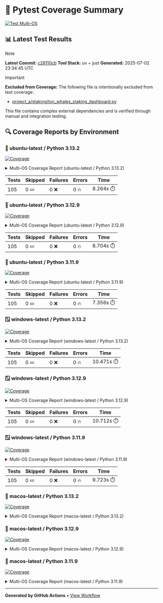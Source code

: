 # 🧪 Pytest Coverage Summary

[![Test Multi-OS](https://github.com/7rikazhexde/python-project-sandbox/actions/workflows/test_multi_os.yml/badge.svg)](https://github.com/7rikazhexde/python-project-sandbox/actions/workflows/test_multi_os.yml)

## 📊 Latest Test Results

> [!Note]
> **Latest Commit:** [c28110cb](https://github.com/7rikazhexde/python-project-sandbox/tree/c28110cb)
> **Tool Stack:** uv + just
> **Generated:** 2025-07-02 23:34:45 UTC

> [!Important]
> **Excluded from Coverage:**
> The following file is intentionally excluded from test coverage:
> - [project_a/staking/ton_whales_staking_dashboard.py](https://github.com/7rikazhexde/python-project-sandbox/blob/c28110cb77384c84da3185642b6337b4a7173c76/staking/ton_whales_staking_dashboard.py)
> 
> This file contains complex external dependencies and is verified through manual and integration testing.

## 🔍 Coverage Reports by Environment

### 🐧 ubuntu-latest / Python 3.13.2

<a href="https://github.com/7rikazhexde/python-project-sandbox/blob/c28110cb77384c84da3185642b6337b4a7173c76/README.md"><img alt="Coverage" src="https://img.shields.io/badge/Coverage-100%25-brightgreen.svg" /></a><details><summary>Multi-OS Coverage Report (ubuntu-latest / Python 3.13.2) </summary><table><tr><th>File</th><th>Stmts</th><th>Miss</th><th>Cover</th><th>Missing</th></tr><tbody><tr><td><a href="https://github.com/7rikazhexde/python-project-sandbox/blob/c28110cb77384c84da3185642b6337b4a7173c76/__init__.py">\\_\\_init\\_\\_.py</a></td><td>0</td><td>0</td><td>100%</td><td>&nbsp;</td></tr><tr><td colspan="5"><b>account</b></td></tr><tr><td>&nbsp; &nbsp;<a href="https://github.com/7rikazhexde/python-project-sandbox/blob/c28110cb77384c84da3185642b6337b4a7173c76/account/__init__.py">\\_\\_init\\_\\_.py</a></td><td>0</td><td>0</td><td>100%</td><td>&nbsp;</td></tr><tr><td>&nbsp; &nbsp;<a href="https://github.com/7rikazhexde/python-project-sandbox/blob/c28110cb77384c84da3185642b6337b4a7173c76/account/get_latest_ton_amount_calculation.py">get_latest_ton_amount_calculation.py</a></td><td>71</td><td>0</td><td>100%</td><td>&nbsp;</td></tr><tr><td>&nbsp; &nbsp;<a href="https://github.com/7rikazhexde/python-project-sandbox/blob/c28110cb77384c84da3185642b6337b4a7173c76/account/get_latest_ton_amount_calculation_async_aiohttp.py">get_latest_ton_amount_calculation_async_aiohttp.py</a></td><td>86</td><td>0</td><td>100%</td><td>&nbsp;</td></tr><tr><td>&nbsp; &nbsp;<a href="https://github.com/7rikazhexde/python-project-sandbox/blob/c28110cb77384c84da3185642b6337b4a7173c76/account/get_latest_ton_amount_calculation_sync.py">get_latest_ton_amount_calculation_sync.py</a></td><td>87</td><td>0</td><td>100%</td><td>&nbsp;</td></tr><tr><td>&nbsp; &nbsp;<a href="https://github.com/7rikazhexde/python-project-sandbox/blob/c28110cb77384c84da3185642b6337b4a7173c76/account/get_ton_txns_api.py">get_ton_txns_api.py</a></td><td>53</td><td>0</td><td>100%</td><td>&nbsp;</td></tr><tr><td colspan="5"><b>calculator</b></td></tr><tr><td>&nbsp; &nbsp;<a href="https://github.com/7rikazhexde/python-project-sandbox/blob/c28110cb77384c84da3185642b6337b4a7173c76/calculator/__init__.py">\\_\\_init\\_\\_.py</a></td><td>0</td><td>0</td><td>100%</td><td>&nbsp;</td></tr><tr><td>&nbsp; &nbsp;<a href="https://github.com/7rikazhexde/python-project-sandbox/blob/c28110cb77384c84da3185642b6337b4a7173c76/calculator/operations.py">operations.py</a></td><td>9</td><td>0</td><td>100%</td><td>&nbsp;</td></tr><tr><td colspan="5"><b>staking</b></td></tr><tr><td>&nbsp; &nbsp;<a href="https://github.com/7rikazhexde/python-project-sandbox/blob/c28110cb77384c84da3185642b6337b4a7173c76/staking/__init__.py">\\_\\_init\\_\\_.py</a></td><td>0</td><td>0</td><td>100%</td><td>&nbsp;</td></tr><tr><td>&nbsp; &nbsp;<a href="https://github.com/7rikazhexde/python-project-sandbox/blob/c28110cb77384c84da3185642b6337b4a7173c76/staking/create_ton_stkrwd_cryptact_custom.py">create_ton_stkrwd_cryptact_custom.py</a></td><td>44</td><td>0</td><td>100%</td><td>&nbsp;</td></tr><tr><td colspan="5"><b>utils</b></td></tr><tr><td>&nbsp; &nbsp;<a href="https://github.com/7rikazhexde/python-project-sandbox/blob/c28110cb77384c84da3185642b6337b4a7173c76/utils/__init__.py">\\_\\_init\\_\\_.py</a></td><td>0</td><td>0</td><td>100%</td><td>&nbsp;</td></tr><tr><td>&nbsp; &nbsp;<a href="https://github.com/7rikazhexde/python-project-sandbox/blob/c28110cb77384c84da3185642b6337b4a7173c76/utils/config_loader.py">config_loader.py</a></td><td>20</td><td>0</td><td>100%</td><td>&nbsp;</td></tr><tr><td>&nbsp; &nbsp;<a href="https://github.com/7rikazhexde/python-project-sandbox/blob/c28110cb77384c84da3185642b6337b4a7173c76/utils/ton_address_conv.py">ton_address_conv.py</a></td><td>10</td><td>0</td><td>100%</td><td>&nbsp;</td></tr><tr><td><b>TOTAL</b></td><td><b>380</b></td><td><b>0</b></td><td><b>100%</b></td><td>&nbsp;</td></tr></tbody></table></details>

| Tests | Skipped | Failures | Errors | Time |
| ----- | ------- | -------- | -------- | ------------------ |
| 105 | 0 :zzz: | 0 :x: | 0 :fire: | 8.264s :stopwatch: |


### 🐧 ubuntu-latest / Python 3.12.9

<a href="https://github.com/7rikazhexde/python-project-sandbox/blob/c28110cb77384c84da3185642b6337b4a7173c76/README.md"><img alt="Coverage" src="https://img.shields.io/badge/Coverage-100%25-brightgreen.svg" /></a><details><summary>Multi-OS Coverage Report (ubuntu-latest / Python 3.12.9) </summary><table><tr><th>File</th><th>Stmts</th><th>Miss</th><th>Cover</th><th>Missing</th></tr><tbody><tr><td><a href="https://github.com/7rikazhexde/python-project-sandbox/blob/c28110cb77384c84da3185642b6337b4a7173c76/__init__.py">\\_\\_init\\_\\_.py</a></td><td>0</td><td>0</td><td>100%</td><td>&nbsp;</td></tr><tr><td colspan="5"><b>account</b></td></tr><tr><td>&nbsp; &nbsp;<a href="https://github.com/7rikazhexde/python-project-sandbox/blob/c28110cb77384c84da3185642b6337b4a7173c76/account/__init__.py">\\_\\_init\\_\\_.py</a></td><td>0</td><td>0</td><td>100%</td><td>&nbsp;</td></tr><tr><td>&nbsp; &nbsp;<a href="https://github.com/7rikazhexde/python-project-sandbox/blob/c28110cb77384c84da3185642b6337b4a7173c76/account/get_latest_ton_amount_calculation.py">get_latest_ton_amount_calculation.py</a></td><td>71</td><td>0</td><td>100%</td><td>&nbsp;</td></tr><tr><td>&nbsp; &nbsp;<a href="https://github.com/7rikazhexde/python-project-sandbox/blob/c28110cb77384c84da3185642b6337b4a7173c76/account/get_latest_ton_amount_calculation_async_aiohttp.py">get_latest_ton_amount_calculation_async_aiohttp.py</a></td><td>86</td><td>0</td><td>100%</td><td>&nbsp;</td></tr><tr><td>&nbsp; &nbsp;<a href="https://github.com/7rikazhexde/python-project-sandbox/blob/c28110cb77384c84da3185642b6337b4a7173c76/account/get_latest_ton_amount_calculation_sync.py">get_latest_ton_amount_calculation_sync.py</a></td><td>87</td><td>0</td><td>100%</td><td>&nbsp;</td></tr><tr><td>&nbsp; &nbsp;<a href="https://github.com/7rikazhexde/python-project-sandbox/blob/c28110cb77384c84da3185642b6337b4a7173c76/account/get_ton_txns_api.py">get_ton_txns_api.py</a></td><td>53</td><td>0</td><td>100%</td><td>&nbsp;</td></tr><tr><td colspan="5"><b>calculator</b></td></tr><tr><td>&nbsp; &nbsp;<a href="https://github.com/7rikazhexde/python-project-sandbox/blob/c28110cb77384c84da3185642b6337b4a7173c76/calculator/__init__.py">\\_\\_init\\_\\_.py</a></td><td>0</td><td>0</td><td>100%</td><td>&nbsp;</td></tr><tr><td>&nbsp; &nbsp;<a href="https://github.com/7rikazhexde/python-project-sandbox/blob/c28110cb77384c84da3185642b6337b4a7173c76/calculator/operations.py">operations.py</a></td><td>9</td><td>0</td><td>100%</td><td>&nbsp;</td></tr><tr><td colspan="5"><b>staking</b></td></tr><tr><td>&nbsp; &nbsp;<a href="https://github.com/7rikazhexde/python-project-sandbox/blob/c28110cb77384c84da3185642b6337b4a7173c76/staking/__init__.py">\\_\\_init\\_\\_.py</a></td><td>0</td><td>0</td><td>100%</td><td>&nbsp;</td></tr><tr><td>&nbsp; &nbsp;<a href="https://github.com/7rikazhexde/python-project-sandbox/blob/c28110cb77384c84da3185642b6337b4a7173c76/staking/create_ton_stkrwd_cryptact_custom.py">create_ton_stkrwd_cryptact_custom.py</a></td><td>44</td><td>0</td><td>100%</td><td>&nbsp;</td></tr><tr><td colspan="5"><b>utils</b></td></tr><tr><td>&nbsp; &nbsp;<a href="https://github.com/7rikazhexde/python-project-sandbox/blob/c28110cb77384c84da3185642b6337b4a7173c76/utils/__init__.py">\\_\\_init\\_\\_.py</a></td><td>0</td><td>0</td><td>100%</td><td>&nbsp;</td></tr><tr><td>&nbsp; &nbsp;<a href="https://github.com/7rikazhexde/python-project-sandbox/blob/c28110cb77384c84da3185642b6337b4a7173c76/utils/config_loader.py">config_loader.py</a></td><td>20</td><td>0</td><td>100%</td><td>&nbsp;</td></tr><tr><td>&nbsp; &nbsp;<a href="https://github.com/7rikazhexde/python-project-sandbox/blob/c28110cb77384c84da3185642b6337b4a7173c76/utils/ton_address_conv.py">ton_address_conv.py</a></td><td>10</td><td>0</td><td>100%</td><td>&nbsp;</td></tr><tr><td><b>TOTAL</b></td><td><b>380</b></td><td><b>0</b></td><td><b>100%</b></td><td>&nbsp;</td></tr></tbody></table></details>

| Tests | Skipped | Failures | Errors | Time |
| ----- | ------- | -------- | -------- | ------------------ |
| 105 | 0 :zzz: | 0 :x: | 0 :fire: | 8.704s :stopwatch: |


### 🐧 ubuntu-latest / Python 3.11.9

<a href="https://github.com/7rikazhexde/python-project-sandbox/blob/c28110cb77384c84da3185642b6337b4a7173c76/README.md"><img alt="Coverage" src="https://img.shields.io/badge/Coverage-100%25-brightgreen.svg" /></a><details><summary>Multi-OS Coverage Report (ubuntu-latest / Python 3.11.9) </summary><table><tr><th>File</th><th>Stmts</th><th>Miss</th><th>Cover</th><th>Missing</th></tr><tbody><tr><td><a href="https://github.com/7rikazhexde/python-project-sandbox/blob/c28110cb77384c84da3185642b6337b4a7173c76/__init__.py">\\_\\_init\\_\\_.py</a></td><td>0</td><td>0</td><td>100%</td><td>&nbsp;</td></tr><tr><td colspan="5"><b>account</b></td></tr><tr><td>&nbsp; &nbsp;<a href="https://github.com/7rikazhexde/python-project-sandbox/blob/c28110cb77384c84da3185642b6337b4a7173c76/account/__init__.py">\\_\\_init\\_\\_.py</a></td><td>0</td><td>0</td><td>100%</td><td>&nbsp;</td></tr><tr><td>&nbsp; &nbsp;<a href="https://github.com/7rikazhexde/python-project-sandbox/blob/c28110cb77384c84da3185642b6337b4a7173c76/account/get_latest_ton_amount_calculation.py">get_latest_ton_amount_calculation.py</a></td><td>71</td><td>0</td><td>100%</td><td>&nbsp;</td></tr><tr><td>&nbsp; &nbsp;<a href="https://github.com/7rikazhexde/python-project-sandbox/blob/c28110cb77384c84da3185642b6337b4a7173c76/account/get_latest_ton_amount_calculation_async_aiohttp.py">get_latest_ton_amount_calculation_async_aiohttp.py</a></td><td>86</td><td>0</td><td>100%</td><td>&nbsp;</td></tr><tr><td>&nbsp; &nbsp;<a href="https://github.com/7rikazhexde/python-project-sandbox/blob/c28110cb77384c84da3185642b6337b4a7173c76/account/get_latest_ton_amount_calculation_sync.py">get_latest_ton_amount_calculation_sync.py</a></td><td>87</td><td>0</td><td>100%</td><td>&nbsp;</td></tr><tr><td>&nbsp; &nbsp;<a href="https://github.com/7rikazhexde/python-project-sandbox/blob/c28110cb77384c84da3185642b6337b4a7173c76/account/get_ton_txns_api.py">get_ton_txns_api.py</a></td><td>53</td><td>0</td><td>100%</td><td>&nbsp;</td></tr><tr><td colspan="5"><b>calculator</b></td></tr><tr><td>&nbsp; &nbsp;<a href="https://github.com/7rikazhexde/python-project-sandbox/blob/c28110cb77384c84da3185642b6337b4a7173c76/calculator/__init__.py">\\_\\_init\\_\\_.py</a></td><td>0</td><td>0</td><td>100%</td><td>&nbsp;</td></tr><tr><td>&nbsp; &nbsp;<a href="https://github.com/7rikazhexde/python-project-sandbox/blob/c28110cb77384c84da3185642b6337b4a7173c76/calculator/operations.py">operations.py</a></td><td>9</td><td>0</td><td>100%</td><td>&nbsp;</td></tr><tr><td colspan="5"><b>staking</b></td></tr><tr><td>&nbsp; &nbsp;<a href="https://github.com/7rikazhexde/python-project-sandbox/blob/c28110cb77384c84da3185642b6337b4a7173c76/staking/__init__.py">\\_\\_init\\_\\_.py</a></td><td>0</td><td>0</td><td>100%</td><td>&nbsp;</td></tr><tr><td>&nbsp; &nbsp;<a href="https://github.com/7rikazhexde/python-project-sandbox/blob/c28110cb77384c84da3185642b6337b4a7173c76/staking/create_ton_stkrwd_cryptact_custom.py">create_ton_stkrwd_cryptact_custom.py</a></td><td>44</td><td>0</td><td>100%</td><td>&nbsp;</td></tr><tr><td colspan="5"><b>utils</b></td></tr><tr><td>&nbsp; &nbsp;<a href="https://github.com/7rikazhexde/python-project-sandbox/blob/c28110cb77384c84da3185642b6337b4a7173c76/utils/__init__.py">\\_\\_init\\_\\_.py</a></td><td>0</td><td>0</td><td>100%</td><td>&nbsp;</td></tr><tr><td>&nbsp; &nbsp;<a href="https://github.com/7rikazhexde/python-project-sandbox/blob/c28110cb77384c84da3185642b6337b4a7173c76/utils/config_loader.py">config_loader.py</a></td><td>20</td><td>0</td><td>100%</td><td>&nbsp;</td></tr><tr><td>&nbsp; &nbsp;<a href="https://github.com/7rikazhexde/python-project-sandbox/blob/c28110cb77384c84da3185642b6337b4a7173c76/utils/ton_address_conv.py">ton_address_conv.py</a></td><td>10</td><td>0</td><td>100%</td><td>&nbsp;</td></tr><tr><td><b>TOTAL</b></td><td><b>380</b></td><td><b>0</b></td><td><b>100%</b></td><td>&nbsp;</td></tr></tbody></table></details>

| Tests | Skipped | Failures | Errors | Time |
| ----- | ------- | -------- | -------- | ------------------ |
| 105 | 0 :zzz: | 0 :x: | 0 :fire: | 7.356s :stopwatch: |


### 🪟 windows-latest / Python 3.13.2

<a href="https://github.com/7rikazhexde/python-project-sandbox/blob/c28110cb77384c84da3185642b6337b4a7173c76/README.md"><img alt="Coverage" src="https://img.shields.io/badge/Coverage-100%25-brightgreen.svg" /></a><details><summary>Multi-OS Coverage Report (windows-latest / Python 3.13.2) </summary><table><tr><th>File</th><th>Stmts</th><th>Miss</th><th>Cover</th><th>Missing</th></tr><tbody><tr><td><a href="https://github.com/7rikazhexde/python-project-sandbox/blob/c28110cb77384c84da3185642b6337b4a7173c76/__init__.py">\\_\\_init\\_\\_.py</a></td><td>0</td><td>0</td><td>100%</td><td>&nbsp;</td></tr><tr><td colspan="5"><b>account</b></td></tr><tr><td>&nbsp; &nbsp;<a href="https://github.com/7rikazhexde/python-project-sandbox/blob/c28110cb77384c84da3185642b6337b4a7173c76/account/__init__.py">\\_\\_init\\_\\_.py</a></td><td>0</td><td>0</td><td>100%</td><td>&nbsp;</td></tr><tr><td>&nbsp; &nbsp;<a href="https://github.com/7rikazhexde/python-project-sandbox/blob/c28110cb77384c84da3185642b6337b4a7173c76/account/get_latest_ton_amount_calculation.py">get_latest_ton_amount_calculation.py</a></td><td>71</td><td>0</td><td>100%</td><td>&nbsp;</td></tr><tr><td>&nbsp; &nbsp;<a href="https://github.com/7rikazhexde/python-project-sandbox/blob/c28110cb77384c84da3185642b6337b4a7173c76/account/get_latest_ton_amount_calculation_async_aiohttp.py">get_latest_ton_amount_calculation_async_aiohttp.py</a></td><td>86</td><td>0</td><td>100%</td><td>&nbsp;</td></tr><tr><td>&nbsp; &nbsp;<a href="https://github.com/7rikazhexde/python-project-sandbox/blob/c28110cb77384c84da3185642b6337b4a7173c76/account/get_latest_ton_amount_calculation_sync.py">get_latest_ton_amount_calculation_sync.py</a></td><td>87</td><td>0</td><td>100%</td><td>&nbsp;</td></tr><tr><td>&nbsp; &nbsp;<a href="https://github.com/7rikazhexde/python-project-sandbox/blob/c28110cb77384c84da3185642b6337b4a7173c76/account/get_ton_txns_api.py">get_ton_txns_api.py</a></td><td>53</td><td>0</td><td>100%</td><td>&nbsp;</td></tr><tr><td colspan="5"><b>calculator</b></td></tr><tr><td>&nbsp; &nbsp;<a href="https://github.com/7rikazhexde/python-project-sandbox/blob/c28110cb77384c84da3185642b6337b4a7173c76/calculator/__init__.py">\\_\\_init\\_\\_.py</a></td><td>0</td><td>0</td><td>100%</td><td>&nbsp;</td></tr><tr><td>&nbsp; &nbsp;<a href="https://github.com/7rikazhexde/python-project-sandbox/blob/c28110cb77384c84da3185642b6337b4a7173c76/calculator/operations.py">operations.py</a></td><td>9</td><td>0</td><td>100%</td><td>&nbsp;</td></tr><tr><td colspan="5"><b>staking</b></td></tr><tr><td>&nbsp; &nbsp;<a href="https://github.com/7rikazhexde/python-project-sandbox/blob/c28110cb77384c84da3185642b6337b4a7173c76/staking/__init__.py">\\_\\_init\\_\\_.py</a></td><td>0</td><td>0</td><td>100%</td><td>&nbsp;</td></tr><tr><td>&nbsp; &nbsp;<a href="https://github.com/7rikazhexde/python-project-sandbox/blob/c28110cb77384c84da3185642b6337b4a7173c76/staking/create_ton_stkrwd_cryptact_custom.py">create_ton_stkrwd_cryptact_custom.py</a></td><td>44</td><td>0</td><td>100%</td><td>&nbsp;</td></tr><tr><td colspan="5"><b>utils</b></td></tr><tr><td>&nbsp; &nbsp;<a href="https://github.com/7rikazhexde/python-project-sandbox/blob/c28110cb77384c84da3185642b6337b4a7173c76/utils/__init__.py">\\_\\_init\\_\\_.py</a></td><td>0</td><td>0</td><td>100%</td><td>&nbsp;</td></tr><tr><td>&nbsp; &nbsp;<a href="https://github.com/7rikazhexde/python-project-sandbox/blob/c28110cb77384c84da3185642b6337b4a7173c76/utils/config_loader.py">config_loader.py</a></td><td>20</td><td>0</td><td>100%</td><td>&nbsp;</td></tr><tr><td>&nbsp; &nbsp;<a href="https://github.com/7rikazhexde/python-project-sandbox/blob/c28110cb77384c84da3185642b6337b4a7173c76/utils/ton_address_conv.py">ton_address_conv.py</a></td><td>10</td><td>0</td><td>100%</td><td>&nbsp;</td></tr><tr><td><b>TOTAL</b></td><td><b>380</b></td><td><b>0</b></td><td><b>100%</b></td><td>&nbsp;</td></tr></tbody></table></details>

| Tests | Skipped | Failures | Errors | Time |
| ----- | ------- | -------- | -------- | ------------------ |
| 105 | 0 :zzz: | 0 :x: | 0 :fire: | 10.471s :stopwatch: |


### 🪟 windows-latest / Python 3.12.9

<a href="https://github.com/7rikazhexde/python-project-sandbox/blob/c28110cb77384c84da3185642b6337b4a7173c76/README.md"><img alt="Coverage" src="https://img.shields.io/badge/Coverage-100%25-brightgreen.svg" /></a><details><summary>Multi-OS Coverage Report (windows-latest / Python 3.12.9) </summary><table><tr><th>File</th><th>Stmts</th><th>Miss</th><th>Cover</th><th>Missing</th></tr><tbody><tr><td><a href="https://github.com/7rikazhexde/python-project-sandbox/blob/c28110cb77384c84da3185642b6337b4a7173c76/__init__.py">\\_\\_init\\_\\_.py</a></td><td>0</td><td>0</td><td>100%</td><td>&nbsp;</td></tr><tr><td colspan="5"><b>account</b></td></tr><tr><td>&nbsp; &nbsp;<a href="https://github.com/7rikazhexde/python-project-sandbox/blob/c28110cb77384c84da3185642b6337b4a7173c76/account/__init__.py">\\_\\_init\\_\\_.py</a></td><td>0</td><td>0</td><td>100%</td><td>&nbsp;</td></tr><tr><td>&nbsp; &nbsp;<a href="https://github.com/7rikazhexde/python-project-sandbox/blob/c28110cb77384c84da3185642b6337b4a7173c76/account/get_latest_ton_amount_calculation.py">get_latest_ton_amount_calculation.py</a></td><td>71</td><td>0</td><td>100%</td><td>&nbsp;</td></tr><tr><td>&nbsp; &nbsp;<a href="https://github.com/7rikazhexde/python-project-sandbox/blob/c28110cb77384c84da3185642b6337b4a7173c76/account/get_latest_ton_amount_calculation_async_aiohttp.py">get_latest_ton_amount_calculation_async_aiohttp.py</a></td><td>86</td><td>0</td><td>100%</td><td>&nbsp;</td></tr><tr><td>&nbsp; &nbsp;<a href="https://github.com/7rikazhexde/python-project-sandbox/blob/c28110cb77384c84da3185642b6337b4a7173c76/account/get_latest_ton_amount_calculation_sync.py">get_latest_ton_amount_calculation_sync.py</a></td><td>87</td><td>0</td><td>100%</td><td>&nbsp;</td></tr><tr><td>&nbsp; &nbsp;<a href="https://github.com/7rikazhexde/python-project-sandbox/blob/c28110cb77384c84da3185642b6337b4a7173c76/account/get_ton_txns_api.py">get_ton_txns_api.py</a></td><td>53</td><td>0</td><td>100%</td><td>&nbsp;</td></tr><tr><td colspan="5"><b>calculator</b></td></tr><tr><td>&nbsp; &nbsp;<a href="https://github.com/7rikazhexde/python-project-sandbox/blob/c28110cb77384c84da3185642b6337b4a7173c76/calculator/__init__.py">\\_\\_init\\_\\_.py</a></td><td>0</td><td>0</td><td>100%</td><td>&nbsp;</td></tr><tr><td>&nbsp; &nbsp;<a href="https://github.com/7rikazhexde/python-project-sandbox/blob/c28110cb77384c84da3185642b6337b4a7173c76/calculator/operations.py">operations.py</a></td><td>9</td><td>0</td><td>100%</td><td>&nbsp;</td></tr><tr><td colspan="5"><b>staking</b></td></tr><tr><td>&nbsp; &nbsp;<a href="https://github.com/7rikazhexde/python-project-sandbox/blob/c28110cb77384c84da3185642b6337b4a7173c76/staking/__init__.py">\\_\\_init\\_\\_.py</a></td><td>0</td><td>0</td><td>100%</td><td>&nbsp;</td></tr><tr><td>&nbsp; &nbsp;<a href="https://github.com/7rikazhexde/python-project-sandbox/blob/c28110cb77384c84da3185642b6337b4a7173c76/staking/create_ton_stkrwd_cryptact_custom.py">create_ton_stkrwd_cryptact_custom.py</a></td><td>44</td><td>0</td><td>100%</td><td>&nbsp;</td></tr><tr><td colspan="5"><b>utils</b></td></tr><tr><td>&nbsp; &nbsp;<a href="https://github.com/7rikazhexde/python-project-sandbox/blob/c28110cb77384c84da3185642b6337b4a7173c76/utils/__init__.py">\\_\\_init\\_\\_.py</a></td><td>0</td><td>0</td><td>100%</td><td>&nbsp;</td></tr><tr><td>&nbsp; &nbsp;<a href="https://github.com/7rikazhexde/python-project-sandbox/blob/c28110cb77384c84da3185642b6337b4a7173c76/utils/config_loader.py">config_loader.py</a></td><td>20</td><td>0</td><td>100%</td><td>&nbsp;</td></tr><tr><td>&nbsp; &nbsp;<a href="https://github.com/7rikazhexde/python-project-sandbox/blob/c28110cb77384c84da3185642b6337b4a7173c76/utils/ton_address_conv.py">ton_address_conv.py</a></td><td>10</td><td>0</td><td>100%</td><td>&nbsp;</td></tr><tr><td><b>TOTAL</b></td><td><b>380</b></td><td><b>0</b></td><td><b>100%</b></td><td>&nbsp;</td></tr></tbody></table></details>

| Tests | Skipped | Failures | Errors | Time |
| ----- | ------- | -------- | -------- | ------------------ |
| 105 | 0 :zzz: | 0 :x: | 0 :fire: | 10.712s :stopwatch: |


### 🪟 windows-latest / Python 3.11.9

<a href="https://github.com/7rikazhexde/python-project-sandbox/blob/c28110cb77384c84da3185642b6337b4a7173c76/README.md"><img alt="Coverage" src="https://img.shields.io/badge/Coverage-100%25-brightgreen.svg" /></a><details><summary>Multi-OS Coverage Report (windows-latest / Python 3.11.9) </summary><table><tr><th>File</th><th>Stmts</th><th>Miss</th><th>Cover</th><th>Missing</th></tr><tbody><tr><td><a href="https://github.com/7rikazhexde/python-project-sandbox/blob/c28110cb77384c84da3185642b6337b4a7173c76/__init__.py">\\_\\_init\\_\\_.py</a></td><td>0</td><td>0</td><td>100%</td><td>&nbsp;</td></tr><tr><td colspan="5"><b>account</b></td></tr><tr><td>&nbsp; &nbsp;<a href="https://github.com/7rikazhexde/python-project-sandbox/blob/c28110cb77384c84da3185642b6337b4a7173c76/account/__init__.py">\\_\\_init\\_\\_.py</a></td><td>0</td><td>0</td><td>100%</td><td>&nbsp;</td></tr><tr><td>&nbsp; &nbsp;<a href="https://github.com/7rikazhexde/python-project-sandbox/blob/c28110cb77384c84da3185642b6337b4a7173c76/account/get_latest_ton_amount_calculation.py">get_latest_ton_amount_calculation.py</a></td><td>71</td><td>0</td><td>100%</td><td>&nbsp;</td></tr><tr><td>&nbsp; &nbsp;<a href="https://github.com/7rikazhexde/python-project-sandbox/blob/c28110cb77384c84da3185642b6337b4a7173c76/account/get_latest_ton_amount_calculation_async_aiohttp.py">get_latest_ton_amount_calculation_async_aiohttp.py</a></td><td>86</td><td>0</td><td>100%</td><td>&nbsp;</td></tr><tr><td>&nbsp; &nbsp;<a href="https://github.com/7rikazhexde/python-project-sandbox/blob/c28110cb77384c84da3185642b6337b4a7173c76/account/get_latest_ton_amount_calculation_sync.py">get_latest_ton_amount_calculation_sync.py</a></td><td>87</td><td>0</td><td>100%</td><td>&nbsp;</td></tr><tr><td>&nbsp; &nbsp;<a href="https://github.com/7rikazhexde/python-project-sandbox/blob/c28110cb77384c84da3185642b6337b4a7173c76/account/get_ton_txns_api.py">get_ton_txns_api.py</a></td><td>53</td><td>0</td><td>100%</td><td>&nbsp;</td></tr><tr><td colspan="5"><b>calculator</b></td></tr><tr><td>&nbsp; &nbsp;<a href="https://github.com/7rikazhexde/python-project-sandbox/blob/c28110cb77384c84da3185642b6337b4a7173c76/calculator/__init__.py">\\_\\_init\\_\\_.py</a></td><td>0</td><td>0</td><td>100%</td><td>&nbsp;</td></tr><tr><td>&nbsp; &nbsp;<a href="https://github.com/7rikazhexde/python-project-sandbox/blob/c28110cb77384c84da3185642b6337b4a7173c76/calculator/operations.py">operations.py</a></td><td>9</td><td>0</td><td>100%</td><td>&nbsp;</td></tr><tr><td colspan="5"><b>staking</b></td></tr><tr><td>&nbsp; &nbsp;<a href="https://github.com/7rikazhexde/python-project-sandbox/blob/c28110cb77384c84da3185642b6337b4a7173c76/staking/__init__.py">\\_\\_init\\_\\_.py</a></td><td>0</td><td>0</td><td>100%</td><td>&nbsp;</td></tr><tr><td>&nbsp; &nbsp;<a href="https://github.com/7rikazhexde/python-project-sandbox/blob/c28110cb77384c84da3185642b6337b4a7173c76/staking/create_ton_stkrwd_cryptact_custom.py">create_ton_stkrwd_cryptact_custom.py</a></td><td>44</td><td>0</td><td>100%</td><td>&nbsp;</td></tr><tr><td colspan="5"><b>utils</b></td></tr><tr><td>&nbsp; &nbsp;<a href="https://github.com/7rikazhexde/python-project-sandbox/blob/c28110cb77384c84da3185642b6337b4a7173c76/utils/__init__.py">\\_\\_init\\_\\_.py</a></td><td>0</td><td>0</td><td>100%</td><td>&nbsp;</td></tr><tr><td>&nbsp; &nbsp;<a href="https://github.com/7rikazhexde/python-project-sandbox/blob/c28110cb77384c84da3185642b6337b4a7173c76/utils/config_loader.py">config_loader.py</a></td><td>20</td><td>0</td><td>100%</td><td>&nbsp;</td></tr><tr><td>&nbsp; &nbsp;<a href="https://github.com/7rikazhexde/python-project-sandbox/blob/c28110cb77384c84da3185642b6337b4a7173c76/utils/ton_address_conv.py">ton_address_conv.py</a></td><td>10</td><td>0</td><td>100%</td><td>&nbsp;</td></tr><tr><td><b>TOTAL</b></td><td><b>380</b></td><td><b>0</b></td><td><b>100%</b></td><td>&nbsp;</td></tr></tbody></table></details>

| Tests | Skipped | Failures | Errors | Time |
| ----- | ------- | -------- | -------- | ------------------ |
| 105 | 0 :zzz: | 0 :x: | 0 :fire: | 9.723s :stopwatch: |


### 🍎 macos-latest / Python 3.13.2

<a href="https://github.com/7rikazhexde/python-project-sandbox/blob/c28110cb77384c84da3185642b6337b4a7173c76/README.md"><img alt="Coverage" src="https://img.shields.io/badge/Coverage-100%25-brightgreen.svg" /></a><details><summary>Multi-OS Coverage Report (macos-latest / Python 3.13.2) </summary><table><tr><th>File</th><th>Stmts</th><th>Miss</th><th>Cover</th><th>Missing</th></tr><tbody><tr><td colspan="5"><b>project_a</b></td></tr><tr><td>&nbsp; &nbsp;<a href="https://github.com/7rikazhexde/python-project-sandbox/blob/c28110cb77384c84da3185642b6337b4a7173c76/project_a/__init__.py">\\_\\_init\\_\\_.py</a></td><td>0</td><td>0</td><td>100%</td><td>&nbsp;</td></tr><tr><td colspan="5"><b>project_a/account</b></td></tr><tr><td>&nbsp; &nbsp;<a href="https://github.com/7rikazhexde/python-project-sandbox/blob/c28110cb77384c84da3185642b6337b4a7173c76/project_a/account/__init__.py">\\_\\_init\\_\\_.py</a></td><td>0</td><td>0</td><td>100%</td><td>&nbsp;</td></tr><tr><td>&nbsp; &nbsp;<a href="https://github.com/7rikazhexde/python-project-sandbox/blob/c28110cb77384c84da3185642b6337b4a7173c76/project_a/account/get_latest_ton_amount_calculation.py">get_latest_ton_amount_calculation.py</a></td><td>71</td><td>0</td><td>100%</td><td>&nbsp;</td></tr><tr><td>&nbsp; &nbsp;<a href="https://github.com/7rikazhexde/python-project-sandbox/blob/c28110cb77384c84da3185642b6337b4a7173c76/project_a/account/get_latest_ton_amount_calculation_async_aiohttp.py">get_latest_ton_amount_calculation_async_aiohttp.py</a></td><td>86</td><td>0</td><td>100%</td><td>&nbsp;</td></tr><tr><td>&nbsp; &nbsp;<a href="https://github.com/7rikazhexde/python-project-sandbox/blob/c28110cb77384c84da3185642b6337b4a7173c76/project_a/account/get_latest_ton_amount_calculation_sync.py">get_latest_ton_amount_calculation_sync.py</a></td><td>87</td><td>0</td><td>100%</td><td>&nbsp;</td></tr><tr><td>&nbsp; &nbsp;<a href="https://github.com/7rikazhexde/python-project-sandbox/blob/c28110cb77384c84da3185642b6337b4a7173c76/project_a/account/get_ton_txns_api.py">get_ton_txns_api.py</a></td><td>53</td><td>0</td><td>100%</td><td>&nbsp;</td></tr><tr><td colspan="5"><b>project_a/calculator</b></td></tr><tr><td>&nbsp; &nbsp;<a href="https://github.com/7rikazhexde/python-project-sandbox/blob/c28110cb77384c84da3185642b6337b4a7173c76/project_a/calculator/__init__.py">\\_\\_init\\_\\_.py</a></td><td>0</td><td>0</td><td>100%</td><td>&nbsp;</td></tr><tr><td>&nbsp; &nbsp;<a href="https://github.com/7rikazhexde/python-project-sandbox/blob/c28110cb77384c84da3185642b6337b4a7173c76/project_a/calculator/operations.py">operations.py</a></td><td>9</td><td>0</td><td>100%</td><td>&nbsp;</td></tr><tr><td colspan="5"><b>project_a/staking</b></td></tr><tr><td>&nbsp; &nbsp;<a href="https://github.com/7rikazhexde/python-project-sandbox/blob/c28110cb77384c84da3185642b6337b4a7173c76/project_a/staking/__init__.py">\\_\\_init\\_\\_.py</a></td><td>0</td><td>0</td><td>100%</td><td>&nbsp;</td></tr><tr><td>&nbsp; &nbsp;<a href="https://github.com/7rikazhexde/python-project-sandbox/blob/c28110cb77384c84da3185642b6337b4a7173c76/project_a/staking/create_ton_stkrwd_cryptact_custom.py">create_ton_stkrwd_cryptact_custom.py</a></td><td>44</td><td>0</td><td>100%</td><td>&nbsp;</td></tr><tr><td colspan="5"><b>project_a/utils</b></td></tr><tr><td>&nbsp; &nbsp;<a href="https://github.com/7rikazhexde/python-project-sandbox/blob/c28110cb77384c84da3185642b6337b4a7173c76/project_a/utils/__init__.py">\\_\\_init\\_\\_.py</a></td><td>0</td><td>0</td><td>100%</td><td>&nbsp;</td></tr><tr><td>&nbsp; &nbsp;<a href="https://github.com/7rikazhexde/python-project-sandbox/blob/c28110cb77384c84da3185642b6337b4a7173c76/project_a/utils/config_loader.py">config_loader.py</a></td><td>20</td><td>0</td><td>100%</td><td>&nbsp;</td></tr><tr><td>&nbsp; &nbsp;<a href="https://github.com/7rikazhexde/python-project-sandbox/blob/c28110cb77384c84da3185642b6337b4a7173c76/project_a/utils/ton_address_conv.py">ton_address_conv.py</a></td><td>10</td><td>0</td><td>100%</td><td>&nbsp;</td></tr><tr><td colspan="5"><b>tests</b></td></tr><tr><td>&nbsp; &nbsp;<a href="https://github.com/7rikazhexde/python-project-sandbox/blob/c28110cb77384c84da3185642b6337b4a7173c76/tests/conftest.py">conftest.py</a></td><td>5</td><td>0</td><td>100%</td><td>&nbsp;</td></tr><tr><td colspan="5"><b>tests/account</b></td></tr><tr><td>&nbsp; &nbsp;<a href="https://github.com/7rikazhexde/python-project-sandbox/blob/c28110cb77384c84da3185642b6337b4a7173c76/tests/account/test_get_latest_ton_amount_calculation.py">test_get_latest_ton_amount_calculation.py</a></td><td>176</td><td>0</td><td>100%</td><td>&nbsp;</td></tr><tr><td>&nbsp; &nbsp;<a href="https://github.com/7rikazhexde/python-project-sandbox/blob/c28110cb77384c84da3185642b6337b4a7173c76/tests/account/test_get_latest_ton_amount_calculation_async_aiohttp.py">test_get_latest_ton_amount_calculation_async_aiohttp.py</a></td><td>270</td><td>0</td><td>100%</td><td>&nbsp;</td></tr><tr><td>&nbsp; &nbsp;<a href="https://github.com/7rikazhexde/python-project-sandbox/blob/c28110cb77384c84da3185642b6337b4a7173c76/tests/account/test_get_latest_ton_amount_calculation_sync.py">test_get_latest_ton_amount_calculation_sync.py</a></td><td>161</td><td>0</td><td>100%</td><td>&nbsp;</td></tr><tr><td>&nbsp; &nbsp;<a href="https://github.com/7rikazhexde/python-project-sandbox/blob/c28110cb77384c84da3185642b6337b4a7173c76/tests/account/test_get_ton_txns_api.py">test_get_ton_txns_api.py</a></td><td>120</td><td>0</td><td>100%</td><td>&nbsp;</td></tr><tr><td colspan="5"><b>tests/calculator</b></td></tr><tr><td>&nbsp; &nbsp;<a href="https://github.com/7rikazhexde/python-project-sandbox/blob/c28110cb77384c84da3185642b6337b4a7173c76/tests/calculator/test_operations.py">test_operations.py</a></td><td>34</td><td>0</td><td>100%</td><td>&nbsp;</td></tr><tr><td colspan="5"><b>tests/staking</b></td></tr><tr><td>&nbsp; &nbsp;<a href="https://github.com/7rikazhexde/python-project-sandbox/blob/c28110cb77384c84da3185642b6337b4a7173c76/tests/staking/test_create_ton_stkrwd_cryptact_custom.py">test_create_ton_stkrwd_cryptact_custom.py</a></td><td>128</td><td>0</td><td>100%</td><td>&nbsp;</td></tr><tr><td colspan="5"><b>tests/utils</b></td></tr><tr><td>&nbsp; &nbsp;<a href="https://github.com/7rikazhexde/python-project-sandbox/blob/c28110cb77384c84da3185642b6337b4a7173c76/tests/utils/test_config_loader.py">test_config_loader.py</a></td><td>64</td><td>0</td><td>100%</td><td>&nbsp;</td></tr><tr><td>&nbsp; &nbsp;<a href="https://github.com/7rikazhexde/python-project-sandbox/blob/c28110cb77384c84da3185642b6337b4a7173c76/tests/utils/test_ton_address_conv.py">test_ton_address_conv.py</a></td><td>68</td><td>0</td><td>100%</td><td>&nbsp;</td></tr><tr><td><b>TOTAL</b></td><td><b>1406</b></td><td><b>0</b></td><td><b>100%</b></td><td>&nbsp;</td></tr></tbody></table></details>



### 🍎 macos-latest / Python 3.12.9

<a href="https://github.com/7rikazhexde/python-project-sandbox/blob/c28110cb77384c84da3185642b6337b4a7173c76/README.md"><img alt="Coverage" src="https://img.shields.io/badge/Coverage-100%25-brightgreen.svg" /></a><details><summary>Multi-OS Coverage Report (macos-latest / Python 3.12.9) </summary><table><tr><th>File</th><th>Stmts</th><th>Miss</th><th>Cover</th><th>Missing</th></tr><tbody><tr><td colspan="5"><b>project_a</b></td></tr><tr><td>&nbsp; &nbsp;<a href="https://github.com/7rikazhexde/python-project-sandbox/blob/c28110cb77384c84da3185642b6337b4a7173c76/project_a/__init__.py">\\_\\_init\\_\\_.py</a></td><td>0</td><td>0</td><td>100%</td><td>&nbsp;</td></tr><tr><td colspan="5"><b>project_a/account</b></td></tr><tr><td>&nbsp; &nbsp;<a href="https://github.com/7rikazhexde/python-project-sandbox/blob/c28110cb77384c84da3185642b6337b4a7173c76/project_a/account/__init__.py">\\_\\_init\\_\\_.py</a></td><td>0</td><td>0</td><td>100%</td><td>&nbsp;</td></tr><tr><td>&nbsp; &nbsp;<a href="https://github.com/7rikazhexde/python-project-sandbox/blob/c28110cb77384c84da3185642b6337b4a7173c76/project_a/account/get_latest_ton_amount_calculation.py">get_latest_ton_amount_calculation.py</a></td><td>71</td><td>0</td><td>100%</td><td>&nbsp;</td></tr><tr><td>&nbsp; &nbsp;<a href="https://github.com/7rikazhexde/python-project-sandbox/blob/c28110cb77384c84da3185642b6337b4a7173c76/project_a/account/get_latest_ton_amount_calculation_async_aiohttp.py">get_latest_ton_amount_calculation_async_aiohttp.py</a></td><td>86</td><td>0</td><td>100%</td><td>&nbsp;</td></tr><tr><td>&nbsp; &nbsp;<a href="https://github.com/7rikazhexde/python-project-sandbox/blob/c28110cb77384c84da3185642b6337b4a7173c76/project_a/account/get_latest_ton_amount_calculation_sync.py">get_latest_ton_amount_calculation_sync.py</a></td><td>87</td><td>0</td><td>100%</td><td>&nbsp;</td></tr><tr><td>&nbsp; &nbsp;<a href="https://github.com/7rikazhexde/python-project-sandbox/blob/c28110cb77384c84da3185642b6337b4a7173c76/project_a/account/get_ton_txns_api.py">get_ton_txns_api.py</a></td><td>53</td><td>0</td><td>100%</td><td>&nbsp;</td></tr><tr><td colspan="5"><b>project_a/calculator</b></td></tr><tr><td>&nbsp; &nbsp;<a href="https://github.com/7rikazhexde/python-project-sandbox/blob/c28110cb77384c84da3185642b6337b4a7173c76/project_a/calculator/__init__.py">\\_\\_init\\_\\_.py</a></td><td>0</td><td>0</td><td>100%</td><td>&nbsp;</td></tr><tr><td>&nbsp; &nbsp;<a href="https://github.com/7rikazhexde/python-project-sandbox/blob/c28110cb77384c84da3185642b6337b4a7173c76/project_a/calculator/operations.py">operations.py</a></td><td>9</td><td>0</td><td>100%</td><td>&nbsp;</td></tr><tr><td colspan="5"><b>project_a/staking</b></td></tr><tr><td>&nbsp; &nbsp;<a href="https://github.com/7rikazhexde/python-project-sandbox/blob/c28110cb77384c84da3185642b6337b4a7173c76/project_a/staking/__init__.py">\\_\\_init\\_\\_.py</a></td><td>0</td><td>0</td><td>100%</td><td>&nbsp;</td></tr><tr><td>&nbsp; &nbsp;<a href="https://github.com/7rikazhexde/python-project-sandbox/blob/c28110cb77384c84da3185642b6337b4a7173c76/project_a/staking/create_ton_stkrwd_cryptact_custom.py">create_ton_stkrwd_cryptact_custom.py</a></td><td>44</td><td>0</td><td>100%</td><td>&nbsp;</td></tr><tr><td colspan="5"><b>project_a/utils</b></td></tr><tr><td>&nbsp; &nbsp;<a href="https://github.com/7rikazhexde/python-project-sandbox/blob/c28110cb77384c84da3185642b6337b4a7173c76/project_a/utils/__init__.py">\\_\\_init\\_\\_.py</a></td><td>0</td><td>0</td><td>100%</td><td>&nbsp;</td></tr><tr><td>&nbsp; &nbsp;<a href="https://github.com/7rikazhexde/python-project-sandbox/blob/c28110cb77384c84da3185642b6337b4a7173c76/project_a/utils/config_loader.py">config_loader.py</a></td><td>20</td><td>0</td><td>100%</td><td>&nbsp;</td></tr><tr><td>&nbsp; &nbsp;<a href="https://github.com/7rikazhexde/python-project-sandbox/blob/c28110cb77384c84da3185642b6337b4a7173c76/project_a/utils/ton_address_conv.py">ton_address_conv.py</a></td><td>10</td><td>0</td><td>100%</td><td>&nbsp;</td></tr><tr><td colspan="5"><b>tests</b></td></tr><tr><td>&nbsp; &nbsp;<a href="https://github.com/7rikazhexde/python-project-sandbox/blob/c28110cb77384c84da3185642b6337b4a7173c76/tests/conftest.py">conftest.py</a></td><td>5</td><td>0</td><td>100%</td><td>&nbsp;</td></tr><tr><td colspan="5"><b>tests/account</b></td></tr><tr><td>&nbsp; &nbsp;<a href="https://github.com/7rikazhexde/python-project-sandbox/blob/c28110cb77384c84da3185642b6337b4a7173c76/tests/account/test_get_latest_ton_amount_calculation.py">test_get_latest_ton_amount_calculation.py</a></td><td>176</td><td>0</td><td>100%</td><td>&nbsp;</td></tr><tr><td>&nbsp; &nbsp;<a href="https://github.com/7rikazhexde/python-project-sandbox/blob/c28110cb77384c84da3185642b6337b4a7173c76/tests/account/test_get_latest_ton_amount_calculation_async_aiohttp.py">test_get_latest_ton_amount_calculation_async_aiohttp.py</a></td><td>270</td><td>0</td><td>100%</td><td>&nbsp;</td></tr><tr><td>&nbsp; &nbsp;<a href="https://github.com/7rikazhexde/python-project-sandbox/blob/c28110cb77384c84da3185642b6337b4a7173c76/tests/account/test_get_latest_ton_amount_calculation_sync.py">test_get_latest_ton_amount_calculation_sync.py</a></td><td>161</td><td>0</td><td>100%</td><td>&nbsp;</td></tr><tr><td>&nbsp; &nbsp;<a href="https://github.com/7rikazhexde/python-project-sandbox/blob/c28110cb77384c84da3185642b6337b4a7173c76/tests/account/test_get_ton_txns_api.py">test_get_ton_txns_api.py</a></td><td>120</td><td>0</td><td>100%</td><td>&nbsp;</td></tr><tr><td colspan="5"><b>tests/calculator</b></td></tr><tr><td>&nbsp; &nbsp;<a href="https://github.com/7rikazhexde/python-project-sandbox/blob/c28110cb77384c84da3185642b6337b4a7173c76/tests/calculator/test_operations.py">test_operations.py</a></td><td>34</td><td>0</td><td>100%</td><td>&nbsp;</td></tr><tr><td colspan="5"><b>tests/staking</b></td></tr><tr><td>&nbsp; &nbsp;<a href="https://github.com/7rikazhexde/python-project-sandbox/blob/c28110cb77384c84da3185642b6337b4a7173c76/tests/staking/test_create_ton_stkrwd_cryptact_custom.py">test_create_ton_stkrwd_cryptact_custom.py</a></td><td>128</td><td>0</td><td>100%</td><td>&nbsp;</td></tr><tr><td colspan="5"><b>tests/utils</b></td></tr><tr><td>&nbsp; &nbsp;<a href="https://github.com/7rikazhexde/python-project-sandbox/blob/c28110cb77384c84da3185642b6337b4a7173c76/tests/utils/test_config_loader.py">test_config_loader.py</a></td><td>64</td><td>0</td><td>100%</td><td>&nbsp;</td></tr><tr><td>&nbsp; &nbsp;<a href="https://github.com/7rikazhexde/python-project-sandbox/blob/c28110cb77384c84da3185642b6337b4a7173c76/tests/utils/test_ton_address_conv.py">test_ton_address_conv.py</a></td><td>68</td><td>0</td><td>100%</td><td>&nbsp;</td></tr><tr><td><b>TOTAL</b></td><td><b>1406</b></td><td><b>0</b></td><td><b>100%</b></td><td>&nbsp;</td></tr></tbody></table></details>



### 🍎 macos-latest / Python 3.11.9

<a href="https://github.com/7rikazhexde/python-project-sandbox/blob/c28110cb77384c84da3185642b6337b4a7173c76/README.md"><img alt="Coverage" src="https://img.shields.io/badge/Coverage-100%25-brightgreen.svg" /></a><details><summary>Multi-OS Coverage Report (macos-latest / Python 3.11.9) </summary><table><tr><th>File</th><th>Stmts</th><th>Miss</th><th>Cover</th><th>Missing</th></tr><tbody><tr><td colspan="5"><b>project_a</b></td></tr><tr><td>&nbsp; &nbsp;<a href="https://github.com/7rikazhexde/python-project-sandbox/blob/c28110cb77384c84da3185642b6337b4a7173c76/project_a/__init__.py">\\_\\_init\\_\\_.py</a></td><td>0</td><td>0</td><td>100%</td><td>&nbsp;</td></tr><tr><td colspan="5"><b>project_a/account</b></td></tr><tr><td>&nbsp; &nbsp;<a href="https://github.com/7rikazhexde/python-project-sandbox/blob/c28110cb77384c84da3185642b6337b4a7173c76/project_a/account/__init__.py">\\_\\_init\\_\\_.py</a></td><td>0</td><td>0</td><td>100%</td><td>&nbsp;</td></tr><tr><td>&nbsp; &nbsp;<a href="https://github.com/7rikazhexde/python-project-sandbox/blob/c28110cb77384c84da3185642b6337b4a7173c76/project_a/account/get_latest_ton_amount_calculation.py">get_latest_ton_amount_calculation.py</a></td><td>71</td><td>0</td><td>100%</td><td>&nbsp;</td></tr><tr><td>&nbsp; &nbsp;<a href="https://github.com/7rikazhexde/python-project-sandbox/blob/c28110cb77384c84da3185642b6337b4a7173c76/project_a/account/get_latest_ton_amount_calculation_async_aiohttp.py">get_latest_ton_amount_calculation_async_aiohttp.py</a></td><td>86</td><td>0</td><td>100%</td><td>&nbsp;</td></tr><tr><td>&nbsp; &nbsp;<a href="https://github.com/7rikazhexde/python-project-sandbox/blob/c28110cb77384c84da3185642b6337b4a7173c76/project_a/account/get_latest_ton_amount_calculation_sync.py">get_latest_ton_amount_calculation_sync.py</a></td><td>87</td><td>0</td><td>100%</td><td>&nbsp;</td></tr><tr><td>&nbsp; &nbsp;<a href="https://github.com/7rikazhexde/python-project-sandbox/blob/c28110cb77384c84da3185642b6337b4a7173c76/project_a/account/get_ton_txns_api.py">get_ton_txns_api.py</a></td><td>53</td><td>0</td><td>100%</td><td>&nbsp;</td></tr><tr><td colspan="5"><b>project_a/calculator</b></td></tr><tr><td>&nbsp; &nbsp;<a href="https://github.com/7rikazhexde/python-project-sandbox/blob/c28110cb77384c84da3185642b6337b4a7173c76/project_a/calculator/__init__.py">\\_\\_init\\_\\_.py</a></td><td>0</td><td>0</td><td>100%</td><td>&nbsp;</td></tr><tr><td>&nbsp; &nbsp;<a href="https://github.com/7rikazhexde/python-project-sandbox/blob/c28110cb77384c84da3185642b6337b4a7173c76/project_a/calculator/operations.py">operations.py</a></td><td>9</td><td>0</td><td>100%</td><td>&nbsp;</td></tr><tr><td colspan="5"><b>project_a/staking</b></td></tr><tr><td>&nbsp; &nbsp;<a href="https://github.com/7rikazhexde/python-project-sandbox/blob/c28110cb77384c84da3185642b6337b4a7173c76/project_a/staking/__init__.py">\\_\\_init\\_\\_.py</a></td><td>0</td><td>0</td><td>100%</td><td>&nbsp;</td></tr><tr><td>&nbsp; &nbsp;<a href="https://github.com/7rikazhexde/python-project-sandbox/blob/c28110cb77384c84da3185642b6337b4a7173c76/project_a/staking/create_ton_stkrwd_cryptact_custom.py">create_ton_stkrwd_cryptact_custom.py</a></td><td>44</td><td>0</td><td>100%</td><td>&nbsp;</td></tr><tr><td colspan="5"><b>project_a/utils</b></td></tr><tr><td>&nbsp; &nbsp;<a href="https://github.com/7rikazhexde/python-project-sandbox/blob/c28110cb77384c84da3185642b6337b4a7173c76/project_a/utils/__init__.py">\\_\\_init\\_\\_.py</a></td><td>0</td><td>0</td><td>100%</td><td>&nbsp;</td></tr><tr><td>&nbsp; &nbsp;<a href="https://github.com/7rikazhexde/python-project-sandbox/blob/c28110cb77384c84da3185642b6337b4a7173c76/project_a/utils/config_loader.py">config_loader.py</a></td><td>20</td><td>0</td><td>100%</td><td>&nbsp;</td></tr><tr><td>&nbsp; &nbsp;<a href="https://github.com/7rikazhexde/python-project-sandbox/blob/c28110cb77384c84da3185642b6337b4a7173c76/project_a/utils/ton_address_conv.py">ton_address_conv.py</a></td><td>10</td><td>0</td><td>100%</td><td>&nbsp;</td></tr><tr><td colspan="5"><b>tests</b></td></tr><tr><td>&nbsp; &nbsp;<a href="https://github.com/7rikazhexde/python-project-sandbox/blob/c28110cb77384c84da3185642b6337b4a7173c76/tests/conftest.py">conftest.py</a></td><td>5</td><td>0</td><td>100%</td><td>&nbsp;</td></tr><tr><td colspan="5"><b>tests/account</b></td></tr><tr><td>&nbsp; &nbsp;<a href="https://github.com/7rikazhexde/python-project-sandbox/blob/c28110cb77384c84da3185642b6337b4a7173c76/tests/account/test_get_latest_ton_amount_calculation.py">test_get_latest_ton_amount_calculation.py</a></td><td>176</td><td>0</td><td>100%</td><td>&nbsp;</td></tr><tr><td>&nbsp; &nbsp;<a href="https://github.com/7rikazhexde/python-project-sandbox/blob/c28110cb77384c84da3185642b6337b4a7173c76/tests/account/test_get_latest_ton_amount_calculation_async_aiohttp.py">test_get_latest_ton_amount_calculation_async_aiohttp.py</a></td><td>270</td><td>0</td><td>100%</td><td>&nbsp;</td></tr><tr><td>&nbsp; &nbsp;<a href="https://github.com/7rikazhexde/python-project-sandbox/blob/c28110cb77384c84da3185642b6337b4a7173c76/tests/account/test_get_latest_ton_amount_calculation_sync.py">test_get_latest_ton_amount_calculation_sync.py</a></td><td>161</td><td>0</td><td>100%</td><td>&nbsp;</td></tr><tr><td>&nbsp; &nbsp;<a href="https://github.com/7rikazhexde/python-project-sandbox/blob/c28110cb77384c84da3185642b6337b4a7173c76/tests/account/test_get_ton_txns_api.py">test_get_ton_txns_api.py</a></td><td>120</td><td>0</td><td>100%</td><td>&nbsp;</td></tr><tr><td colspan="5"><b>tests/calculator</b></td></tr><tr><td>&nbsp; &nbsp;<a href="https://github.com/7rikazhexde/python-project-sandbox/blob/c28110cb77384c84da3185642b6337b4a7173c76/tests/calculator/test_operations.py">test_operations.py</a></td><td>34</td><td>0</td><td>100%</td><td>&nbsp;</td></tr><tr><td colspan="5"><b>tests/staking</b></td></tr><tr><td>&nbsp; &nbsp;<a href="https://github.com/7rikazhexde/python-project-sandbox/blob/c28110cb77384c84da3185642b6337b4a7173c76/tests/staking/test_create_ton_stkrwd_cryptact_custom.py">test_create_ton_stkrwd_cryptact_custom.py</a></td><td>128</td><td>0</td><td>100%</td><td>&nbsp;</td></tr><tr><td colspan="5"><b>tests/utils</b></td></tr><tr><td>&nbsp; &nbsp;<a href="https://github.com/7rikazhexde/python-project-sandbox/blob/c28110cb77384c84da3185642b6337b4a7173c76/tests/utils/test_config_loader.py">test_config_loader.py</a></td><td>64</td><td>0</td><td>100%</td><td>&nbsp;</td></tr><tr><td>&nbsp; &nbsp;<a href="https://github.com/7rikazhexde/python-project-sandbox/blob/c28110cb77384c84da3185642b6337b4a7173c76/tests/utils/test_ton_address_conv.py">test_ton_address_conv.py</a></td><td>68</td><td>0</td><td>100%</td><td>&nbsp;</td></tr><tr><td><b>TOTAL</b></td><td><b>1406</b></td><td><b>0</b></td><td><b>100%</b></td><td>&nbsp;</td></tr></tbody></table></details>



---

**Generated by GitHub Actions** • [View Workflow](https://github.com/7rikazhexde/python-project-sandbox/actions/workflows/test_multi_os.yml)
